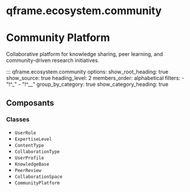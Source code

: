 # qframe.ecosystem.community


Community Platform
==================

Collaborative platform for knowledge sharing, peer learning,
and community-driven research initiatives.


::: qframe.ecosystem.community
    options:
      show_root_heading: true
      show_source: true
      heading_level: 2
      members_order: alphabetical
      filters:
        - "!^_"
        - "!^__"
      group_by_category: true
      show_category_heading: true

## Composants

### Classes

- `UserRole`
- `ExpertiseLevel`
- `ContentType`
- `CollaborationType`
- `UserProfile`
- `KnowledgeBase`
- `PeerReview`
- `CollaborationSpace`
- `CommunityPlatform`

